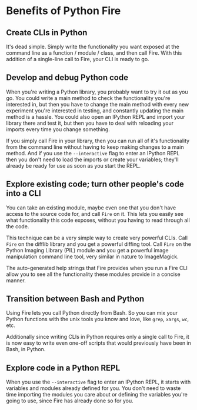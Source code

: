# Benefits of Python Fire

<a name="simple-cli"></a>
## Create CLIs in Python

It's dead simple. Simply write the functionality you want exposed at the command
line as a function / module / class, and then call Fire. With this addition of a
single-line call to Fire, your CLI is ready to go.

<a name="debugging"></a>
## Develop and debug Python code

When you're writing a Python library, you probably want to try it out as you go.
You could write a main method to check the functionality you're interested in,
but then you have to change the main method with every new experiment you're
interested in testing, and constantly updating the main method is a hassle.
You could also open an IPython REPL and import your library there and test it,
but then you have to deal with reloading your imports every time you change
something.

If you simply call Fire in your library, then you can run all of it's
functionality from the command line without having to keep making changes to
a main method. And if you use the `--interactive` flag to enter an IPython REPL
then you don't need to load the imports or create your variables; they'll
already be ready for use as soon as you start the REPL.

<a name="exploring"></a>
## Explore existing code; turn other people's code into a CLI

You can take an existing module, maybe even one that you don't have access to
the source code for, and call `Fire` on it. This lets you easily see what
functionality this code exposes, without you having to read through all the
code.

This technique can be a very simple way to create very powerful CLIs. Call
`Fire` on the difflib library and you get a powerful diffing tool. Call `Fire`
on the Python Imaging Library (PIL) module and you get a powerful image
manipulation command line tool, very similar in nature to ImageMagick.

The auto-generated help strings that Fire provides when you run a Fire CLI
allow you to see all the functionality these modules provide in a concise
manner.

<a name="bash"></a>
## Transition between Bash and Python

Using Fire lets you call Python directly from Bash. So you can mix your Python
functions with the unix tools you know and love, like `grep`, `xargs`, `wc`,
etc.

Additionally since writing CLIs in Python requires only a single call to Fire,
it is now easy to write even one-off scripts that would previously have been in
Bash, in Python.

<a name="repl"></a>
## Explore code in a Python REPL

When you use the `--interactive` flag to enter an IPython REPL, it starts with
variables and modules already defined for you. You don't need to waste time
importing the modules you care about or defining the variables you're going to
use, since Fire has already done so for you.
